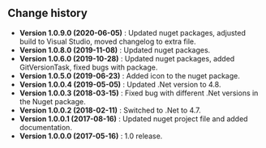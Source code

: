 Change history
--------------

* **Version 1.0.9.0 (2020-06-05)** : Updated nuget packages, adjusted build to Visual Studio, moved changelog to extra file.
* **Version 1.0.8.0 (2019-11-08)** : Updated nuget packages.
* **Version 1.0.6.0 (2019-10-28)** : Updated nuget packages, added GitVersionTask, fixed bugs with package.
* **Version 1.0.5.0 (2019-06-23)** : Added icon to the nuget package.
* **Version 1.0.0.4 (2019-05-05)** : Updated .Net version to 4.8.
* **Version 1.0.0.3 (2018-03-15)** : Fixed bug with different .Net versions in the Nuget package.
* **Version 1.0.0.2 (2018-02-11)** : Switched to .Net to 4.7.
* **Version 1.0.0.1 (2017-08-16)** : Updated nuget project file and added documentation.
* **Version 1.0.0.0 (2017-05-16)** : 1.0 release.